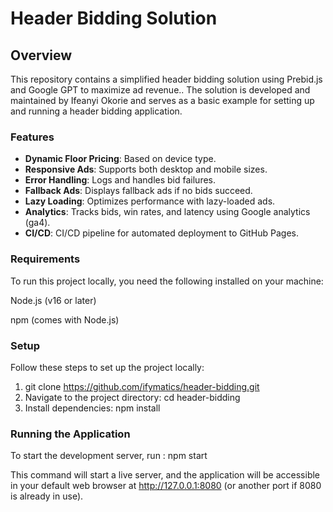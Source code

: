# Header Bidding Solution

## Overview

This repository contains a simplified header bidding solution using Prebid.js and Google GPT to maximize ad revenue.. The solution is developed and maintained by Ifeanyi Okorie and serves as a basic example for setting up and running a header bidding application.

### Features

- **Dynamic Floor Pricing**: Based on device type.
- **Responsive Ads**: Supports both desktop and mobile sizes.
- **Error Handling**: Logs and handles bid failures.
- **Fallback Ads**: Displays fallback ads if no bids succeed.
- **Lazy Loading**: Optimizes performance with lazy-loaded ads.
- **Analytics**: Tracks bids, win rates, and latency using Google analytics (ga4).
- **CI/CD**: CI/CD pipeline for automated deployment to GitHub Pages.

### Requirements

To run this project locally, you need the following installed on your machine:

Node.js (v16 or later)

npm (comes with Node.js)

### Setup

Follow these steps to set up the project locally:

1. git clone https://github.com/ifymatics/header-bidding.git
2. Navigate to the project directory:
   cd header-bidding
3. Install dependencies:
   npm install

### Running the Application

To start the development server, run :
npm start

This command will start a live server, and the application will be accessible in your default web browser at http://127.0.0.1:8080 (or another port if 8080 is already in use).
